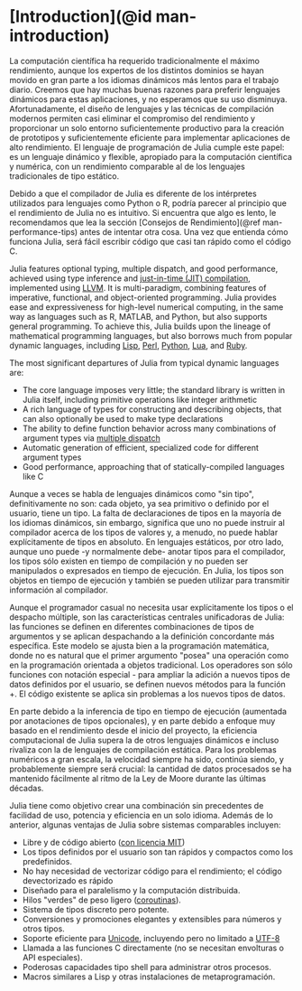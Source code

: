 # [Introduction](@id man-introduction)

La computación científica ha requerido tradicionalmente el máximo rendimiento, aunque los expertos de los distintos  dominios se hayan movido en gran parte a los idiomas dinámicos más lentos para el trabajo diario. Creemos que hay muchas buenas razones para preferir lenguajes dinámicos para estas aplicaciones, y no esperamos que su uso disminuya. Afortunadamente, el diseño de lenguajes y las técnicas de compilación modernos permiten casi eliminar el compromiso del rendimiento y proporcionar un solo entorno suficientemente productivo para la creación de prototipos y suficientemente eficiente para implementar aplicaciones de alto rendimiento. El lenguaje de programación de Julia cumple este papel: es un lenguaje dinámico y flexible, apropiado para la computación científica y numérica, con un rendimiento comparable al de los lenguajes tradicionales de tipo estático.

Debido a que el compilador de Julia es diferente de los intérpretes utilizados para lenguajes como Python o R, podría parecer al principio que el rendimiento de Julia no es intuitivo. Si encuentra que algo es lento, le recomendamos que lea la sección [Consejos de Rendimiento](@ref man-performance-tips) antes de intentar otra cosa. Una vez que entienda cómo funciona Julia, será fácil escribir código que casi tan rápido como el código C.

Julia features optional typing, multiple dispatch, and good performance, achieved using type inference
and [just-in-time (JIT) compilation](https://en.wikipedia.org/wiki/Just-in-time_compilation),
implemented using [LLVM](https://en.wikipedia.org/wiki/Low_Level_Virtual_Machine). It is multi-paradigm,
combining features of imperative, functional, and object-oriented programming. Julia provides
ease and expressiveness for high-level numerical computing, in the same way as languages such
as R, MATLAB, and Python, but also supports general programming. To achieve this, Julia builds
upon the lineage of mathematical programming languages, but also borrows much from popular dynamic
languages, including [Lisp](https://en.wikipedia.org/wiki/Lisp_(programming_language)), [Perl](https://en.wikipedia.org/wiki/Perl_(programming_language)),
[Python](https://en.wikipedia.org/wiki/Python_(programming_language)), [Lua](https://en.wikipedia.org/wiki/Lua_(programming_language)),
and [Ruby](https://en.wikipedia.org/wiki/Ruby_(programming_language)).

The most significant departures of Julia from typical dynamic languages are:

  * The core language imposes very little; the standard library is written in Julia itself, including
    primitive operations like integer arithmetic
  * A rich language of types for constructing and describing objects, that can also optionally be
    used to make type declarations
  * The ability to define function behavior across many combinations of argument types via [multiple dispatch](https://en.wikipedia.org/wiki/Multiple_dispatch)
  * Automatic generation of efficient, specialized code for different argument types
  * Good performance, approaching that of statically-compiled languages like C

Aunque a veces se habla de lenguajes dinámicos como "sin tipo", definitivamente no son: cada objeto, ya sea primitivo o definido por el usuario, tiene un tipo. La falta de declaraciones de tipos en la mayoría de los idiomas dinámicos, sin embargo, significa que uno no puede instruir al compilador acerca de los tipos de valores y, a menudo, no puede hablar explícitamente de tipos en absoluto. En lenguajes estáticos, por otro lado, aunque uno puede -y normalmente debe- anotar tipos para el compilador, los tipos sólo existen en tiempo de compilación y no pueden ser manipulados o expresados en tiempo de ejecución. En Julia, los tipos son objetos en tiempo de ejecución y también se pueden utilizar para transmitir información al compilador.

Aunque el programador casual no necesita usar explícitamente los tipos o el despacho múltiple, son las características centrales unificadoras de Julia: las funciones se definen en diferentes combinaciones de tipos de argumentos y se aplican despachando a la definición concordante más específica. Este modelo se ajusta bien a la programación matemática, donde no es natural que el primer argumento "posea" una operación como en la programación orientada a objetos tradicional. Los operadores son sólo funciones con notación especial - para ampliar la adición a nuevos tipos de datos definidos por el usuario, se definen nuevos métodos para la función +. El código existente se aplica sin problemas a los nuevos tipos de datos.

En parte debido a la inferencia de tipo en tiempo de ejecución (aumentada por anotaciones de tipos opcionales), y en parte debido a enfoque muy basado en el rendimiento desde el inicio del proyecto, la eficiencia computacional de Julia supera la de otros lenguajes dinámicos e incluso rivaliza con la de lenguajes de compilación estática. Para los problemas numéricos a gran escala, la velocidad siempre ha sido, continúa siendo, y probablemente siempre será crucial: la cantidad de datos procesados se ha mantenido fácilmente al ritmo de la Ley de Moore durante las últimas décadas.

Julia tiene como objetivo crear una combinación sin precedentes de facilidad de uso, potencia y eficiencia en un solo idioma. Además de lo anterior, algunas ventajas de Julia sobre sistemas comparables incluyen:

  * Libre y de código abierto ([con licencia MIT](https://github.com/JuliaLang/julia/blob/master/LICENSE.md))
  * Los tipos definidos por el usuario son tan rápidos y compactos como los predefinidos.
  * No hay necesidad de vectorizar código para el rendimiento; el código devectorizado es rápido
  * Diseñado para el paralelismo y la computación distribuida.
  * Hilos "verdes" de peso ligero ([coroutinas](https://en.wikipedia.org/wiki/Coroutine)).
  * Sistema de tipos discreto pero potente.
  * Conversiones y promociones elegantes y extensibles para números y otros tipos.
  * Soporte eficiente para [Unicode](https://en.wikipedia.org/wiki/Unicode), incluyendo pero no 
  limitado a [UTF-8](https://en.wikipedia.org/wiki/UTF-8)
  * Llamada a las funciones C directamente (no se necesitan envolturas o API especiales).
  * Poderosas capacidades tipo shell para administrar otros procesos.
  * Macros similares a Lisp y otras instalaciones de metaprogramación.
